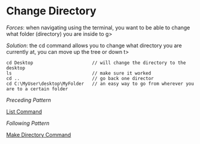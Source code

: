 # Change Directory

*Forces*: when navigating using the terminal, you want to be able to change what folder (directory) you are inside to g>

*Solution*: the cd command allows you to change what directory you are currently at, you can move up the tree or down t>

```
cd Desktop                      // will change the directory to the desktop
ls                              // make sure it worked
cd ..                           // go back one director
cd C:\MyUser\desktop\MyFolder   // an easy way to go from wherever you are to a certain folder
```

*Preceding Pattern*

[List Command](/lsCommand.md)

*Following Pattern*

[Make Directory Command](/MakeDirectoryCommand.md)